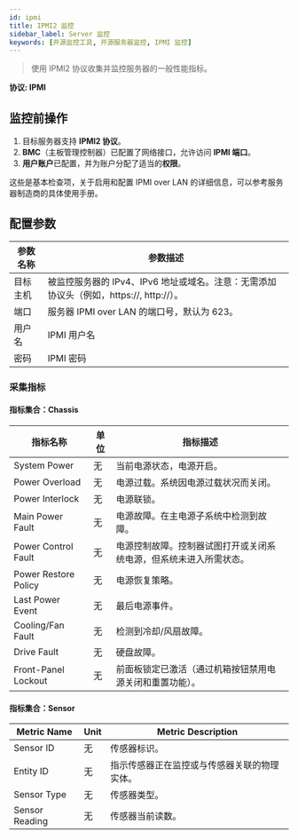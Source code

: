 ```yaml
---
id: ipmi  
title: IPMI2 监控  
sidebar_label: Server 监控  
keywords: [开源监控工具, 开源服务器监控, IPMI 监控]
---
```


> 使用 IPMI2 协议收集并监控服务器的一般性能指标。

**协议: IPMI**

## 监控前操作

1. 目标服务器支持 **IPMI2 协议**。
2. **BMC**（主板管理控制器）已配置了网络接口，允许访问 **IPMI 端口**。
3. **用户账户**已配置，并为账户分配了适当的**权限**。

这些是基本检查项，关于启用和配置 IPMI over LAN 的详细信息，可以参考服务器制造商的具体使用手册。

## 配置参数

| 参数名称        | 参数描述                                                                                          |
| -------------- | ------------------------------------------------------------------------------------------------- |
| 目标主机        | 被监控服务器的 IPv4、IPv6 地址或域名。注意：无需添加协议头（例如，https://, http://）。               |
| 端口            | 服务器 IPMI over LAN 的端口号，默认为 623。                                                         |
| 用户名          | IPMI 用户名                                                                                        |
| 密码            | IPMI 密码                                                                                          |

### 采集指标

#### 指标集合：Chassis

| 指标名称           | 单位 | 指标描述                                                                 |
| ------------------ | ---- | ------------------------------------------------------------------------ |
| System Power           | 无   | 当前电源状态，电源开启。                                                 |
| Power Overload           | 无   | 电源过载。系统因电源过载状况而关闭。                                     |
| Power Interlock          | 无   | 电源联锁。                                                             |
| Main Power Fault         | 无   | 电源故障。在主电源子系统中检测到故障。                                   |
| Power Control Fault      | 无   | 电源控制故障。控制器试图打开或关闭系统电源，但系统未进入所需状态。       |
| Power Restore Policy      | 无   | 电源恢复策略。                                                         |
| Last Power Event       | 无   | 最后电源事件。                                                         |
| Cooling/Fan Fault      | 无   | 检测到冷却/风扇故障。                                                   |
| Drive Fault           | 无   | 硬盘故障。                                                             |
| Front-Panel Lockout         | 无   | 前面板锁定已激活（通过机箱按钮禁用电源关闭和重置功能）。                 |

#### 指标集合：Sensor

| Metric Name    | Unit | Metric Description                           |
| -------------- | ---- | -------------------------------------------- |
| Sensor ID      | 无   | 传感器标识。                                 |
| Entity ID      | 无   | 指示传感器正在监控或与传感器关联的物理实体。 |
| Sensor Type    | 无   | 传感器类型。                                 |
| Sensor Reading | 无   | 传感器当前读数。                             |

